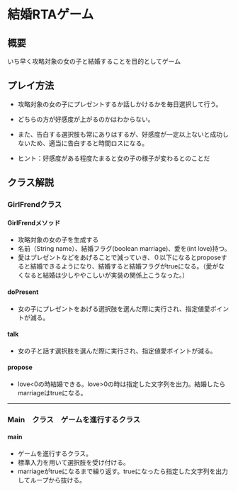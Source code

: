 # 結婚RTAゲーム

## 概要
いち早く攻略対象の女の子と結婚することを目的としてゲーム

## プレイ方法
- 攻略対象の女の子にプレゼントするか話しかけるかを毎日選択して行う。
- どちらの方が好感度が上がるのかはわからない。
- また、告白する選択肢も常にありはするが、好感度が一定以上ないと成功しないため、適当に告白すると時間ロスになる。

- ヒント：好感度がある程度たまると女の子の様子が変わるとのことだ

## クラス解説

### GirlFrendクラス 
#### GirlFrendメソッド
- 攻略対象の女の子を生成する
- 名前（String name）、結婚フラグ(boolean marriage)、愛を(int love)持つ。
- 愛はプレゼントなどをあげることで減っていき、０以下になるとproposeすると結婚できるようになり、結婚すると結婚フラグがtrueになる。（愛がなくなると結婚は少しややこしいが実装の関係上こうなった。）
#### doPresent
- 女の子にプレゼントをあげる選択肢を選んだ際に実行され、指定値愛ポイントが減る。
#### talk 
- 女の子と話す選択肢を選んだ際に実行され、指定値愛ポイントが減る。
#### propose
- love<0の時結婚できる。love>0の時は指定した文字列を出力。結婚したらmarriageはtrueになる。

-----

### Main　クラス　ゲームを進行するクラス

#### main 
- ゲームを進行するクラス。
- 標準入力を用いて選択肢を受け付ける。
- marriageがtrueになるまで繰り返す。trueになったら指定した文字列を出力してループから抜ける。
